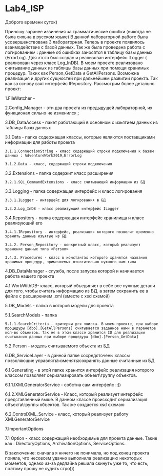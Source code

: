 # Lab4_ISP
Доброго времени суток) 

Приношу заранее извинения за грамматические ошибки (никогда не была сильна в русском языке)
В данной лабораторной работе была усовершенствована 3 лабораторная. Теперь в проекте появилось взаимодействие с базой данных.
Так же была проведена работа с логированием : данные об ошибках заносятся в таблицу базы данных (ErrorLog). Для этого был создан и реализован интерфейс ILogger ( реализован через класс Log_InDB).
В моем проекте реализовано считывание данных из таблицы базы данных при помощи хранимых процедур. Таких как Person_GetData и GetAllPersons. Возможна реализация и других сущностей при дальнейшем развитии проекта. Так как за основу взят интерфейс IRepository.
Рассмотрим более детально проект:

1.FileWatcher    -

2.Config_Manager - эти два проекта из предыдущей лабораторной, их функционал сильно не изменился ;

3.DB_DataAccess - пакет работающий в основном с изьятием данных из таблицы базы данных
  
  3.1.Data - папка содержащая классы, которые являются поставщиками информации для работы проекта 
  
    3.1.1.ConnectionString - класс содержащий строки подключения к базам данных : AdventureWork2019,ErrorLog
   
    3.1.2.Data - класс, содержащий строки подключения
  
  3.2.Extensions - папка содержит класс расширения 
    
    3.2.1.SQL_CommandExtensions - класс считывающий информацию из БД 
  
  3.3.Logging - папка содержащая интерфейс и класс логирования 
    
    3.3.1.ILogger - интерфейс для логирования в БД
    
    3.3.2.Log_InDB - класс реализующий интерфейс ILogger
  
  3.4.Repository - папка содержащая интерфейс хранилища и класс реализующий его
    
    3.4.1.IRepository - интерфейс, реализация которого позволит временно хранить данные изъятые из БД
    
    3.4.2. Person_Repository - конкретный класс, который реализует хранение данных типа <Person>
    
    3.4.3. Procedures - класс в константах которого хранятся названия хранимых процедур, применяемых относительно нужного нам типа

4.DB_DataManager - служба, после запуска которой и начинается работа нашего проекта
  
  4.1.WorkWithDB- класс, который объединяет в себе все нужные детали для того, чтобы считать информацию из БД, а затем сохранить ее в файле с расширением .xml (вместе с xsd схемой) 

5.DB_Models - папка в которой модели для проекта
  
  5.1.SearchModels - папка 
    
    5.1.1.SearchCriteria - критерии для поиска. В моем проекте, при выборе процедуры [dbo].[GetAllPersons] считывается заданное нами в параметре кол-во объектов. Так же в этом классе хранится ID для реализации считывания данных при выборе процедуры [dbo].[Person_GetData]
   
   5.2.Person - модель считываемого объекта из БД

6.DB_ServiceLayer - в данной папке сосредоточены классы позволяющие управлять\изменять\сохранять данные считанные из БД
  
  6.1.Generating - в этой папке хранится интерфейс реализация которого классом позволяет сериализировать объект\группу объектов. 
   
   6.1.1.IXMLGeneratorService - собстна сам интерфейс ::))
   
   6.1.2.XMLGeneratorService - Класс, который реализует интерфейс представленный выше. В данном классе происходит сериализация объекта\группы объектов. Так же создается xsd схемаю
  
  6.2.ControlXML_Service - класс, который реализует работу XMLGeneratorService

7.ImportantOptions 
  
  7.1 Option - класс содержащий необходимые для проекта данные. Такие как : DirectoryOptions, ArchivationOptions, ServiceOptions.
  
  В заключение: сначала я ничего не понимала, но под конец проекта поняла, что несовсем удачно выполнила реализацию некоторых моментов, однако из-за дедлайна решила скинуть уже то, что есть, поэтому прошу не судить стро))) 


